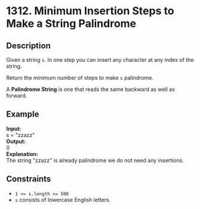 # 1312. Minimum Insertion Steps to Make a String Palindrome

## Description

Given a string `s`. In one step you can insert any character at any index of the string.

Return the minimum number of steps to make `s` palindrome.

A **Palindrome String** is one that reads the same backward as well as forward.

## Example

**Input:**  
s = "zzazz"
<br>
**Output:**
<br>
0
<br>
**Explanation:**
<br>
The string "zzazz" is already palindrome we do not need any insertions.

## Constraints

- `1 <= s.length <= 500`
- `s` consists of lowercase English letters.
